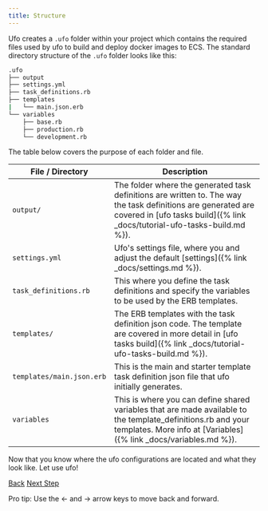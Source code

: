 ```yaml
---
title: Structure
---
```


Ufo creates a `.ufo` folder within your project which contains the required files used by ufo to build and deploy docker images to ECS.  The standard directory structure of the `.ufo` folder looks like this:

```sh
.ufo
├── output
├── settings.yml
├── task_definitions.rb
├── templates
|   └── main.json.erb
└── variables
    ├── base.rb
    ├── production.rb
    └── development.rb
```

The table below covers the purpose of each folder and file.

File / Directory  | Description
------------- | -------------
<code>output/</code>  | The folder where the generated task definitions are written to.  The way the task definitions are generated are covered in [ufo tasks build]({% link _docs/tutorial-ufo-tasks-build.md %}).
<code>settings.yml</code>  | Ufo's settings file, where you and adjust the default [settings]({% link _docs/settings.md %}).
<code>task_definitions.rb</code>  | This where you define the task definitions and specify the variables to be used by the ERB templates.
<code>templates/</code>  | The ERB templates with the task definition json code.  The template are covered in more detail in [ufo tasks build]({% link _docs/tutorial-ufo-tasks-build.md %}).
<code>templates/main.json.erb</code>  | This is the main and starter template task definition json file that ufo initially generates.
<code>variables</code>  | This is where you can define shared variables that are made available to the template_definitions.rb and your templates. More info at [Variables]({% link _docs/variables.md %}).

Now that you know where the ufo configurations are located and what they look like.  Let use ufo!

<a id="prev" class="btn btn-basic" href="{% link _docs/install.md %}">Back</a>
<a id="next" class="btn btn-primary" href="{% link _docs/tutorial.md %}">Next Step</a>
<p class="keyboard-tip">Pro tip: Use the <- and -> arrow keys to move back and forward.</p>

